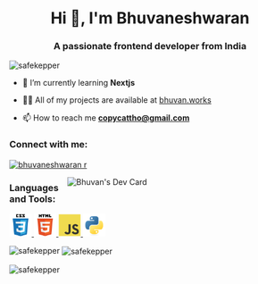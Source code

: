 <h1 align="center">Hi 👋, I'm Bhuvaneshwaran</h1>
<h3 align="center">A passionate frontend developer from India</h3>

<p align="left"> <img src="https://komarev.com/ghpvc/?username=safekepper&label=Profile%20views&color=0e75b6&style=flat" alt="safekepper" /> </p>

- 🌱 I’m currently learning **Nextjs**

- 👨‍💻 All of my projects are available at [bhuvan.works](bhuvan.works)

- 📫 How to reach me **copycattho@gmail.com**

<h3 align="left">Connect with me:</h3>
<p align="left">
<a href="https://linkedin.com/in/bhuvaneshwaran r" target="blank"><img align="center" src="https://raw.githubusercontent.com/rahuldkjain/github-profile-readme-generator/master/src/images/icons/Social/linked-in-alt.svg" alt="bhuvaneshwaran r" height="30" width="40" /></a>
</p>
<a href="https://app.daily.dev/FrontEnd"><img align="right" src="https://api.daily.dev/devcards/40e8def68b794e5bb72743e1dfcf6e25.png?r=xet" width="400" alt="Bhuvan's Dev Card"/></a>
<h3 align="left">Languages and Tools:</h3>
<p align="left"> <a href="https://www.w3schools.com/css/" target="_blank" rel="noreferrer"> <img src="https://raw.githubusercontent.com/devicons/devicon/master/icons/css3/css3-original-wordmark.svg" alt="css3" width="40" height="40"/> </a> <a href="https://www.w3.org/html/" target="_blank" rel="noreferrer"> <img src="https://raw.githubusercontent.com/devicons/devicon/master/icons/html5/html5-original-wordmark.svg" alt="html5" width="40" height="40"/> </a> <a href="https://developer.mozilla.org/en-US/docs/Web/JavaScript" target="_blank" rel="noreferrer"> <img src="https://raw.githubusercontent.com/devicons/devicon/master/icons/javascript/javascript-original.svg" alt="javascript" width="40" height="40"/> </a> <a href="https://www.python.org" target="_blank" rel="noreferrer"> <img src="https://raw.githubusercontent.com/devicons/devicon/master/icons/python/python-original.svg" alt="python" width="40" height="40"/> </a> </p>

<p><img align="left" src="https://github-readme-stats.vercel.app/api/top-langs?username=safekepper&show_icons=true&locale=en&layout=compact" alt="safekepper" /></p>

<p>&nbsp;<img align="center" src="https://github-readme-stats.vercel.app/api?username=safekepper&show_icons=true&locale=en" alt="safekepper" /></p>

<p><img align="center" src="https://github-readme-streak-stats.herokuapp.com/?user=safekepper&" alt="safekepper" /></p>

